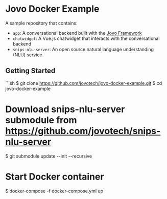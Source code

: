 # Jovo Docker Example

A sample repository that contains:

- `app`: A conversational backend built with the [Jovo Framework](https://github.com/jovotech/jovo-framework)
- `chatwidget`: A Vue.js chatwidget that interacts with the conversational backend
- `snips-nlu-server`: An open source natural language understanding (NLU) service


## Getting Started

´´´sh
$ git clone https://github.com/jovotech/jovo-docker-example.git
$ cd jovo-docker-example

# Download snips-nlu-server submodule from https://github.com/jovotech/snips-nlu-server
$ git submodule update --init --recursive

# Start Docker container
$ docker-compose -f docker-compose.yml up
```